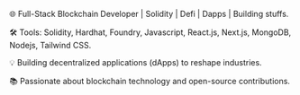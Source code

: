 🌐 Full-Stack Blockchain Developer | Solidity | Defi | Dapps | Building stuffs.


🛠️ Tools:  Solidity, Hardhat, Foundry, Javascript, React.js, Next.js, MongoDB, Nodejs, Tailwind CSS.


💡 Building decentralized applications (dApps) to reshape industries.


📚 Passionate about blockchain technology and open-source contributions.
